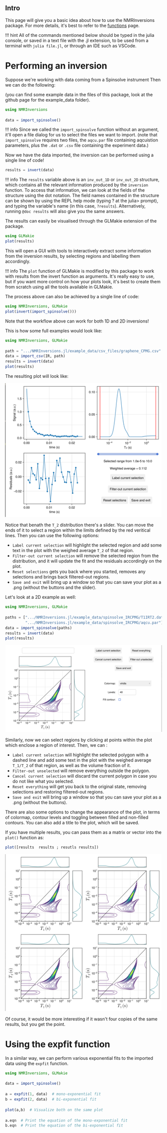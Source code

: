 ## Intro

This page will give you a basic idea about how to use the NMRInversions package.
For more details, it's best to refer to the [functions](functions.md) page.

!!! hint
    All of the commands mentioned below should be typed in the julia console, 
    or saved in a text file with the .jl extension, to be used 
    from a terminal with `julia file.jl`, or through an IDE such as VSCode.


# Performing an inversion

Suppose we're working with data coming from a Spinsolve instrument
Then we can do the following:

(you can find some example data in the files of this package, 
look at the github page for the example_data folder).

```julia
using NMRInversions

data = import_spinsolve()
```

!!! info
    Since we called the `import_spinsolve` function without an argument, 
    it'll open a file dialog for us to select the files we want to import.
    (note that `import_spinsolve` requires two files, the `aqcu.par` file
    containing aqcuistion parameters, plus the `.dat` or `.csv` file 
    containing the experiment data.)

Now we have the data imported, the inversion can be performed using a single line of code!

```julia
results = invert(data)
```

!!! info
    The `results` variable above is an `inv_out_1D` or `inv_out_2D` structure, 
    which contains all the relevant information produced by the `inversion` function.
    To access that information, we can look at the fields of the structure using the dot notation.
    The field names contained in the structure can be shown by using the REPL help mode 
    (typing ? at the julia> prompt), and typing the variable's name (in this case, `?results`). 
    Alternatively, running `@doc results` will also give you the same answers.

The results can easily be visualised through the GLMakie extension of the package.

```julia
using GLMakie
plot(results)
```
This will open a GUI with tools to interactively extract some information from the inversion results,
by selecting regions and labelling them accordingly.

!!! info
    The `plot` function of GLMakie is modified by this package 
    to work with results from the invert function as arguments.
    It's really easy to use, but if you want more control 
    on how your plots look, it's best to create them from scratch 
    using all the tools available in GLMakie.

The process above can also be achieved by a single line of code:
```julia
using NMRInversions, GLMakie
plot(invert(import_spinsolve()))
```

Note that the workflow above can work for both 1D and 2D inversions!

This is how some full examples would look like:

```julia
using NMRInversions, GLMakie

path = ".../NMRInversions.jl/example_data/csv_files/graphene_CPMG.csv"
data = import_csv(IR, path)
results = invert(data)
plot(results)
```
The resulting plot will look like:

![Resulting plot](./assets/1D_gui.png)

Notice that benath the ``T_2`` distribution there's a slider.
You can move the ends of it to select a region within the limits
defined by the red veritical lines.
Then you can use the following options:
- `Label current selection` will highlight the selected region 
  and add some text in the plot with the weighed average ``T_2``
  of that region.
- `Filter-out current selection` will remove the selected region 
  from the distribution, and it will update the fit and the residuals 
  accordingly on the plot.
- `Reset selections` gets you back where you started, removes any 
  selections and brings back filtered-out regions.
- `Save and exit` will bring up a window so that you can save your 
   plot as a .png (without the buttons and the slider).

Let's look at a 2D example as well:


```julia
using NMRInversions, GLMakie

paths = [".../NMRInversions.jl/example_data/spinsolve_IRCPMG/T1IRT2.dat",
         ".../NMRInversions.jl/example_data/spinsolve_IRCPMG/aqcu.par"]
data = import_spinsolve(paths)
results = invert(data)
plot(results)
```
![Resulting plot](./assets/2D_gui.png)

Similarly, now we can select regions by clicking at points within 
the plot which enclose a region of interest. Then, we can :

- `Label current selection` will highlight the selected polygon 
  with a dashed line and add some text in the plot with the weighed 
  average ``T_1/T_2`` of that region, as well as the volume fraction of it.
- `Filter-out unselected` will remove everything outside the polygon.
- `Cancel current selection` will discard the current polygon in 
   case you do not like what you selected.
- `Reset everything` will get you back to the original state, 
   removing selections and restoring filtered-out regions.
- `Save and exit` will bring up a window so that you can save your 
   plot as a .png (without the buttons).

There are also some options to change the appearance of the plot, in 
terms of colormap, contour levels and toggling between filled and non-filled
contours. You can also add a title to the plot, which will be saved.

If you have multiple results, you can pass them as a matrix or vector 
into the `plot()` function as:

```julia
plot([results  results ; resutls results])
```
![Resulting plot](./assets/multiple_plots.png)

Of course, it would be more interesting if it wasn't four
copies of the same results, but you get the point.

# Using the expfit function

In a similar way, we can perform various exponential 
fits to the imported data using the `expfit` function.

```julia
using NMRInversions, GLMakie

data = import_spinsolve()

a = expfit(1, data)  # mono-exponential fit
b = expfit(2, data)  # bi-exponential fit

plot(a,b)  # Visualize both on the same plot

a.eqn  # Print the equation of the mono-exponential fit
b.eqn  # Print the equation of the bi-exponential fit
```
